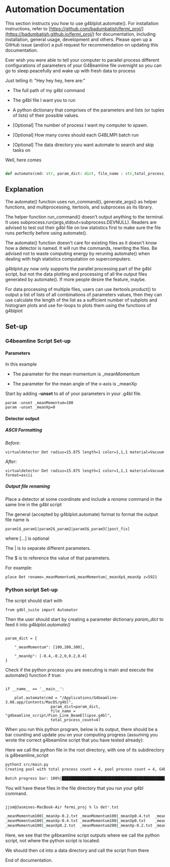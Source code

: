 # Automation Documentation

This section instructs you how to use g4blplot.automate(). For installation instructions, refer to [https://github.com/badumbatish/fermi_proj/](https://badumbatish.github.io/fermi_proj/) for documentation, including installation, general usage, development and others.
Please open up a GitHub issue (and/or) a pull request for recommendation on updating this documentation.

Ever wish you were able to tell your computer to parallel process different configurations of parameters of your G4Beamline file overnight so you can go to sleep peacefully and wake up with fresh data to process

  

Just telling it: "Hey hey hey, here are:"

* The full path of my g4bl command

* The g4bl file I want you to run

* A python dictionary that comprises of the parameters and lists (or tuples of lists) of their possible values.

* [Optional] The number of process I want my computer to spawn.

* [Optional] How many cores should each G4BLMPI batch run

* [Optional] The data directory you want automate to search and skip tasks on 

Well, here comes

```python

def automate(cmd: str, param_dict: dict, file_name : str,total_process_count = 1, mpi_count = None, detector_lst=None, data_directory=None)

```


## Explanation

The automate() function uses run_command(), generate_args() as helper functions, and multiprocessing, itertools, and subprocess as its library.

  

The helper function run_command() doesn't output anything to the terminal. It uses subprocess.run(args,stdout=subprocess.DEVNULL). Readers are advised to test out their g4bl file on low statistics first to make sure the file runs perfectly before using automate().

  

The automate() function doesn't care for existing files as it doesn't know how a detector is named. It will run the commands, rewriting the files. Be advised not to waste computing energy by reruning automate() when dealing with high statistics computation on supercomputers.

  

g4blplot.py now only supports the parallel processing part of the g4bl script, but not the data plotting and processing of all the output files generated by automate(). If more people desire the feature, maybe.

  

For data processing of multiple files, users can use itertools.product() to output a list of lists of all combinations of parameters values, then they can use calculate the length of the list as a sufficient number of subplots and histogram plots and use for-loops to plots them using the functions of g4blplot


## Set-up

### G4beamline Script Set-up

#### Parameters

In this example

* The parameter for the mean momentum is _meanMomentum

* The parameter for the mean angle of the x-axis is _meanXp

Start by adding **-unset** to all of your parameters in your .g4bl file.


```g4bl
param -unset _meanMomentum=100
param -unset _meanXp=0
```



#### Detector output

##### ASCII Formatting
*Before:*
```g4bl
virtualdetector Det radius=15.875 length=1 color=1,1,1 material=Vacuum
```

*After:*
```g4bl
virtualdetector Det radius=15.875 length=1 color=1,1,1 material=Vacuum format=ascii
```
##### Output file renaming

Place a detector at some coordinate and include a *rename* command in the same line in the g4bl script

The general (accepted by g4blplot.automate) format to format the output file name is 
```g4bl
param1$_param1|param2$_param2|param3$_param3[|post_fix]
```
where [...] is optional

The | is to separate different parameters.

The $ is to reference the value of that parameters.

For example:

```g4bl
place Det rename=_meanMomentum$_meanMomentum|_meanXp$_meanXp z=5921
```
### Python script Set-up

The script should start with

```python3
from g4bl_suite import Automator
```


Then the user should start by creating a parameter dictionary *param_dict* to feed it into *g4blplot.automate()*

```python3

param_dict = {

    "_meanMomentum": [100,200,300],

    "_meanXp": [-0.4,-0.2,0,0.2,0.4]
}

```

Check if the python process you are executing is main and execute the automate() function if true:

```python3

if __name__ == '__main__':

    plot.automate(cmd = "/Applications/G4beamline-3.08.app/Contents/MacOS/g4bl",
                    param_dict=param_dict,
                    file_name = "g4beamline_script/Pion_Line_BeamEllipse.g4bl",
                    total_process_count=4)
```
When you run this python program, below is its output, there should be a bar counting and update you on your computing progress (assuming you wrote the correct g4beamline script that you have tested already):

  
Here we call the python file in the root directory, with one of its subdirectory is g4beamline_script
```bash
python3 src/main.py
Creating pool with total process count = 4, pool process count = 4, G4BLMPI process count = None

Batch progress bar: 100%|████████████████████████████████████████████████████████████████████████████████| 15/15 [00:03<00:00, 4.89it/s]

```

  

You will have these files in the file directory that you run your g4bl command.

```bash

jjsm@Jasmines-MacBook-Air fermi_proj % ls det*.txt

_meanMomentum100|_meanXp-0.2.txt _meanMomentum100|_meanXp0.4.txt  _meanMomentum200|_meanXp-0.4.txt _meanMomentum200|_meanXp0.txt    _meanMomentum300|_meanXp0.2.txt
_meanMomentum100|_meanXp-0.4.txt _meanMomentum100|_meanXp0.txt    _meanMomentum200|_meanXp0.2.txt  _meanMomentum300|_meanXp-0.2.txt _meanMomentum300|_meanXp0.4.txt
_meanMomentum100|_meanXp0.2.txt  _meanMomentum200|_meanXp-0.2.txt _meanMomentum200|_meanXp0.4.txt  _meanMomentum300|_meanXp-0.4.txt _meanMomentum300|_meanXp0.txt


```

Here, we see that the g4beamline script outputs where we call the python script, not where the python script is located.

We should then cd into a data directory and call the script from there

End of documentation.
